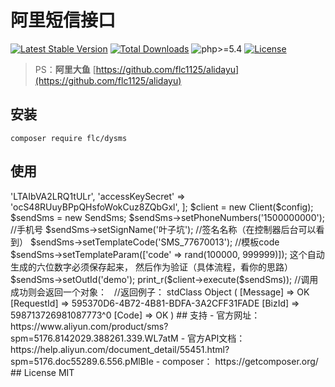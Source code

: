 # 阿里短信接口

[![Latest Stable Version](https://poser.pugx.org/flc/dysms/v/stable)](https://packagist.org/packages/flc/dysms)
[![Total Downloads](https://poser.pugx.org/flc/dysms/downloads)](https://packagist.org/packages/flc/dysms)
![php>=5.4](https://img.shields.io/badge/php->%3D5.4-orange.svg?maxAge=2592000)
[![License](https://poser.pugx.org/flc/dysms/license)](https://packagist.org/packages/flc/dysms)

> PS：**阿里大鱼** [https://github.com/flc1125/alidayu](https://github.com/flc1125/alidayu)

## 安装

```shell
composer require flc/dysms
```

## 使用
<?php
	use Flc\Dysms\Client;
	use Flc\Dysms\Request\SendSms;
	

	$config = [
   	 'accessKeyId'    => 'LTAIbVA2LRQ1tULr',
    	'accessKeySecret' => 'ocS48RUuyBPpQHsfoWokCuz8ZQbGxl',
	];
	
	
	$client  = new Client($config);
	
	$sendSms = new SendSms;
	
	$sendSms->setPhoneNumbers('1500000000');  //手机号
	
	$sendSms->setSignName('叶子坑');          //签名名称（在控制器后台可以看到）
	
	$sendSms->setTemplateCode('SMS_77670013');   //模板code
	
	$sendSms->setTemplateParam(['code' => rand(100000, 999999)]);  这个自动生成的六位数字必须保存起来， 然后作为验证（具体流程，看你的思路）
	$sendSms->setOutId('demo');
	
	print_r($client->execute($sendSms));
	
	//调用成功则会返回一个对象：
   //返回例子： 
   stdClass Object ( [Message] => OK [RequestId] => 595370D6-4B72-4B81-BDFA-3A2CFF31FADE [BizId] => 598713726981087773^0 [Code] => OK )


## 支持

- 官方网址： https://www.aliyun.com/product/sms?spm=5176.8142029.388261.339.WL7atM
- 官方API文档： https://help.aliyun.com/document_detail/55451.html?spm=5176.doc55289.6.556.pMlBIe
- composer： https://getcomposer.org/

## License

MIT
